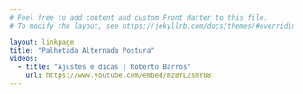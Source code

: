 ```yaml
---
# Feel free to add content and custom Front Matter to this file.
# To modify the layout, see https://jekyllrb.com/docs/themes/#overriding-theme-defaults

layout: linkpage
title: "Palhetada Alternada Postura"
videos:
  - title: "Ajustes e dicas | Roberto Barros"
    url: https://www.youtube.com/embed/mz8YL2smY08
---
```

